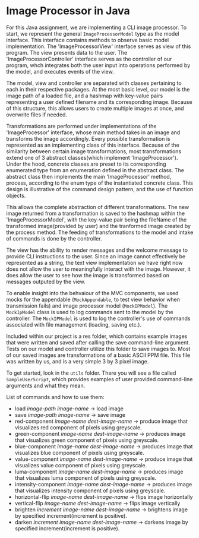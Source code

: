 # Image Processor in Java

For this Java assignment, we are implementing a CLI image processor. To start, we represent the general `ImageProcessorModel` type as the model interface. This interface contains methods to observe basic model implementation. The 'ImageProcessorView' interface serves as view of this program. The view presents data to the user. The 'ImageProcessorController' interface serves as the controller of our program, whch integrates both the user input into operations performed by the model, and executes events of the view.  

  
The model, view and controller are separated with classes pertaining to each in their respective packages. At the most basic level, our model is the image path of 
a loaded file, and a hashmap with key-value pairs representing a user defined filename and its corresponding image. Because of this structure, this allows users to create multiple images at once, and overwrite files if needed. 


Transformations are performed under implementations of the 'ImageProcessor' interface, whose main method takes in an image and transforms the image accordingly. Every possible transformation is represented as an implementing class of this interface. Because of the similarity between certain image transformations, most transformations extend one of 3 abstract classes(which implement 'ImageProcessor'). Under the hood, concrete classes are preset to its corresponding enumerated type from an enumeration defined in the abstract class. The abstract class then implements the main 'ImageProcessor' method, process, according to the enum type of the instantiated concrete class. This design is illustrative of the command design pattern, and the use of function objects.

This allows the complete abstraction of different transformations. The new image returned from a transformation is saved to the hashmap within the 'ImageProcessorModel', with the key-value pair being the fileName of the transformed image(provided by user) and the tranformed image created by the process method. 
The feeding of transformations to the model and intake of commands is done by the controller.


The view has the ability to render messages and the welcome message to provide CLI instructions to the user. Since an image cannot effectively be represented as a string, the text view implementation we have right now does not allow the user to meaningfully interact with the image. However, it does allow the user to see how the image is transformed based on messages outputed by the view.

  
To enable insight into the behvaiour of the MVC components, we used mocks for the appendable (`MockAppendable`, to test view behavior when transmission fails) and image processor model (`MockIPModel`). The `MockIpModel` class is used to log commands sent to the model by the controller. The `MockIPModel` is used to log the controller's use of commands associated with file management (loading, saving etc.).

Included within our project is a res folder, which contains example images that were written and saved after calling the save command-line argument. Tests on our model and controller utilize this folder to save images to. Most of our saved images are transformations of a basic ASCII PPM file. This file was written by us, and 
is a very simple 3 by 3 pixel image. 

To get started, look in the `utils` folder. There you will see a file called `SampleUserScript`, which provides examples of user provided command-line arguments and what they mean.

List of commands and how to use them:

 - load *image-path*  *image-name* -> load image
 - save *image-path*  *image-name* -> save image
 - red-component *image-name*  *dest-image-name* -> produce image that visualizes red component of pixels using greyscale.
 - green-component *image-name*  *dest-image-name* -> produces image that visualizes green component of pixels using greyscale.
 - blue-component *image-name*  *dest-image-name* -> produces image that visualizes blue component of pixels using greyscale.
 - value-component *image-name*  *dest-image-name* -> produce image that visualizes value component of pixels using greyscale.
 - luma-component *image-name*  *dest-image-name* -> produces image that visualizes luma component of pixels using greyscale.
 - intensity-component *image-name*  *dest-image-name* -> produces image that visualizes intensity component of pixels using greyscale.
 - horizontal-flip *image-name*  *dest-image-name* -> flips image horizontally
 - vertical-flip *image-name*  *dest-image-name* -> flips image vertically
 - brighten *increment*  *image-name*  *dest-image-name* -> brightens image by specified increment(increment is positive).
 - darken *increment*  *image-name*  *dest-image-name* -> darkens image by specified increment(increment is positive).
